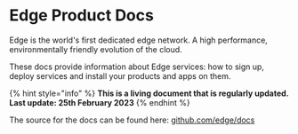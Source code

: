 # Edge Product Docs

Edge is the world's first dedicated edge network. A high performance, environmentally friendly evolution of the cloud.

These docs provide information about Edge services: how to sign up, deploy services and install your products and apps on them.

{% hint style="info" %}
**This is a living document that is regularly updated. Last update: 25th February 2023**
{% endhint %}

The source for the docs can be found here: [github.com/edge/docs](https://github.com/edge/docs)
